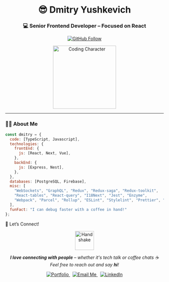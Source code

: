 <h1 align="center">😎 Dmitry Yushkevich</h1>
<h3 align="center">💻 Senior Frontend Developer – Focused on <strong>React</strong></h3>

<p align="center">
  <a href="https://github.com/DmitryFullStackDev" target="_blank">
    <img src="https://img.shields.io/github/followers/DmitryFullStackDev?label=Follow&style=social" alt="GitHub Follow" />
  </a>
</p>

<p align="center">
  <img align="center" src="https://media.giphy.com/media/M9gbBd9nbDrOTu1Mqx/giphy.gif" width="200" alt="Coding Character" />
</p>

---

### 👨‍💻 About Me

```js
const dmitry = {
  code: [TypeScript, Javascript],
  technologies: {
    frontEnd: {
      js: [React, Next, Vue],
    },
    backEnd: {
      js: [Express, Nest],
    },
  },
  databases: [PostgreSQL, Firebase],
  misc: [
    "WebSockets", "GraphQL", "Redux", "Redux-saga", "Redux-toolkit",
    "React-tables", "React-query", "I18Next", "Jest", "Enzyme",
    "Webpack", "Parcel", "Rollup", "ESLint", "Stylelint", "Prettier", "Babel"
  ],
  funFact: "I can debug faster with a coffee in hand!"
};
```
🤝 Let’s Connect!
<p align="center"> <img src="https://media.giphy.com/media/LnQjpWaON8nhr21vNW/giphy.gif" width="60" alt="Handshake" /> </p> <p align="center"><em><b>I love connecting with people</b> – whether it's tech talk or coffee chats ☕<br/>Feel free to reach out and say <b>hi</b>!</em></p> <p align="center"> <a href="https://your-portfolio-link.com" target="_blank"> <img src="https://img.shields.io/badge/My_Portfolio-Visit-blueviolet?style=for-the-badge&logo=web" alt="Portfolio" /> </a> &nbsp; <a href="mailto:dmitry.dev.react@gmail.com"> <img src="https://img.shields.io/badge/Email-Me-red?style=for-the-badge&logo=gmail" alt="Email Me" /> </a> &nbsp; <a href="https://www.linkedin.com/in/dmitry-yushkevich" target="_blank"> <img src="https://img.shields.io/badge/LinkedIn-Connect-blue?style=for-the-badge&logo=linkedin" alt="LinkedIn" /> </a> </p> 

